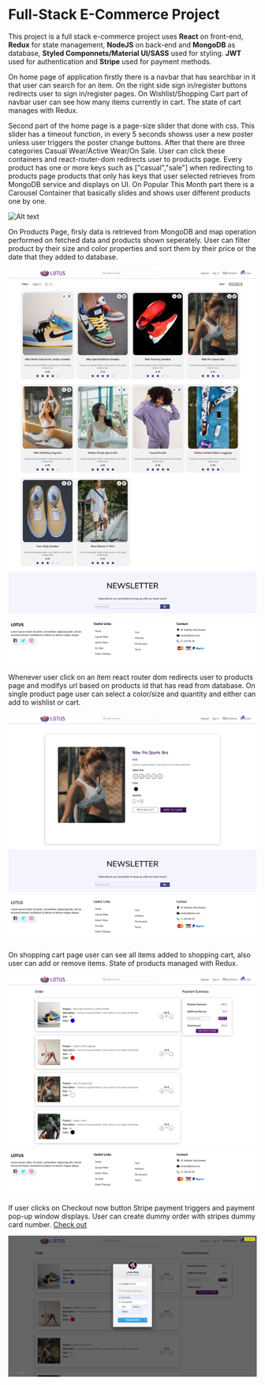 <h1>Full-Stack E-Commerce Project</h1>

This project is a full stack e-commerce project uses <strong>React</strong> on front-end, <strong>Redux</strong> for state management, <strong>NodeJS</strong>  on back-end and <strong>MongoDB</strong>  as database, <strong>Styled Componnets/Material UI/SASS</strong>  used for styling.
<strong>JWT</strong>  used for authentication and <strong>Stripe</strong>  used for payment methods.

On home page of application firstly there is a navbar that has searchbar in it that user can search for an item. 
On the right side sign in/register buttons redirects user to sign in/register pages.
On Wishlist/Shopping Cart part of navbar user can see how many items currently in cart. The state of cart manages with Redux.

Second part of the home page is a page-size slider that done with css. This slider has a timeout function, in every 5 seconds showss user a new poster unless user triggers the poster change buttons.
After that there are three categories Casual Wear/Active Wear/On Sale. User can click these containers and react-router-dom redirects user to products page.
Every product has one or more keys such as ["casual","sale"] when redirecting to products page products that only has keys that user selected retrieves from MongoDB service and displays on UI.
On Popular This Month part there is a Carousel Container that basically slides and shows user different products one by one.

![Alt text](./images/home-page.png )

On Products Page, firsly data is retrieved from MongoDB and map operation performed on fetched data and products shown seperately.
User can filter product by their size and color properties and sort them by their price or the date that they added to database.

![Alt text](./images/all-products.png )

Whenever user click on an item react router dom redirects user to products page and modifys url based on products id that has read from database.
On single product page user can select a color/size and quantity and either can add to wishlist or cart.

![Alt text](./images/single-product.png )

On shopping cart page user can see all items added to shopping cart, also user can add or remove items.
State of products managed with Redux.

![Alt text](./images/shopping-cart.png )

If user clicks on Checkout now button Stripe payment triggers and payment pop-up window displays.
User can create dummy order with stripes dummy card number. [Check out](https://stripe.com/docs/testing)

![Alt text](./images/checkout.png )
